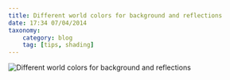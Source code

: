 ```yaml
---
title: Different world colors for background and reflections
date: 17:34 07/04/2014 
taxonomy:
    category: blog
    tag: [tips, shading]
---
```


![Different world colors for background and reflections][1]

  [1]: http://i.stack.imgur.com/IxhMl.jpg